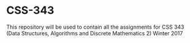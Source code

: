 # CSS-343
This repository will be used to contain all the assignments for CSS 343 (Data Structures, Algorithms and Discrete Mathematics 2) Winter 2017 

